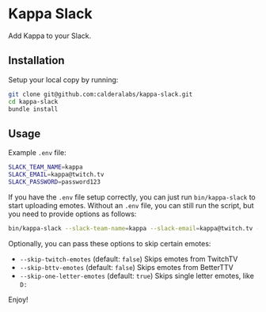 # Kappa Slack
Add Kappa to your Slack.

## Installation

Setup your local copy by running:

```sh
git clone git@github.com:calderalabs/kappa-slack.git
cd kappa-slack
bundle install
```

## Usage

Example `.env` file:

```sh
SLACK_TEAM_NAME=kappa
SLACK_EMAIL=kappa@twitch.tv
SLACK_PASSWORD=password123
```

If you have the `.env` file setup correctly, you can just run `bin/kappa-slack` to start uploading emotes.
Without an `.env` file, you can still run the script, but you need to provide options as follows:

```sh
bin/kappa-slack --slack-team-name=kappa --slack-email=kappa@twitch.tv --slack-password=password123
```

Optionally, you can pass these options to skip certain emotes:

* `--skip-twitch-emotes` (default: `false`) Skips emotes from TwitchTV
* `--skip-bttv-emotes` (default: `false`) Skips emotes from BetterTTV
* `--skip-one-letter-emotes` (default: `true`) Skips single letter emotes, like `D:`

Enjoy!
